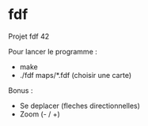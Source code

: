 # fdf
Projet fdf 42

Pour lancer le programme :
- make
- ./fdf maps/*.fdf (choisir une carte)

Bonus :
- Se deplacer (fleches directionnelles)
- Zoom (- / +)